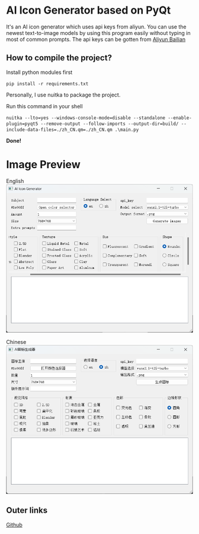 # AI Icon Generator based on PyQt

It's an AI icon generator which uses api keys from aliyun.
You can use the newest text-to-image models by using this program easily
without typing in most of common prompts.
The api keys can be gotten from
[Aliyun Bailian](https://bailian.console.aliyun.com/?tab=model#/api-key)

## How to compile the project?

Install python modules first

~~~shell
pip install -r requirements.txt
~~~

Personally, I use nuitka to package the project.


Run this command in your shell

~~~shell
nuitka --lto=yes --windows-console-mode=disable --standalone --enable-plugin=pyqt5 --remove-output --follow-imports --output-dir=build/ --include-data-files=./zh_CN.qm=./zh_CN.qm .\main.py
~~~

**Done!**

# Image Preview
English
![The image of the program](assets/img.png)

Chinese
![The image of the program(Chinese Version)](assets/img_1.png)


## Outer links
[Github](https://github.com/HongyiHuang398/QtIconGen_tongyi)